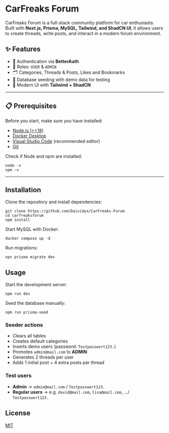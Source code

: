# CarFreaks Forum

CarFreaks Forum is a full-stack community platform for car enthusiasts.  
Built with **Next.js, Prisma, MySQL, Tailwind, and ShadCN UI**, it allows users to create threads, write posts, and interact in a modern forum environment.

## ✨ Features

- 🔐 Authentication via **BetterAuth**
- 👥 Roles: `USER` & `ADMIN`
- 🗂️ Categories, Threads & Posts, Likes and Bookmarks
- 🌱 Database seeding with demo data for testing
- 🎨 Modern UI with **Tailwind + ShadCN**

---

## 📋 Prerequisites

Before you start, make sure you have installed:

- [Node.js (>=18)](https://nodejs.org/)
- [Docker Desktop](https://www.docker.com/products/docker-desktop/)
- [Visual Studio Code](https://code.visualstudio.com/) (recommended editor)
- [Git](https://git-scm.com/)

Check if Node and npm are installed:

    node -v
    npm -v

---

## Installation

Clone the repository and install dependencies:

    git clone https://github.com/Daividyx/CarFreaks-Forum
    cd carfreaksforum
    npm install

Start MySQL with Docker:

    docker compose up -d

Run migrations:

    npx prisma migrate dev

## Usage

Start the development server:

    npm run dev

Seed the database manually:

    npm run prisma-seed

### Seeder actions

- Clears all tables
- Creates default categories
- Inserts demo users (password: `Testpasswort123.`)
- Promotes `admin@mail.com` to **ADMIN**
- Generates 2 threads per user
- Adds 1 initial post + 4 extra posts per thread

### Test users

- **Admin** → `admin@mail.com` / `Testpasswort123.`
- **Regular users** → e.g. `david@mail.com`, `lisa@mail.com`, .../ `Testpasswort123.`

## License

[MIT](https://choosealicense.com/licenses/mit/)
